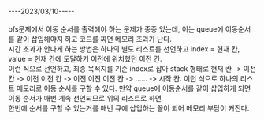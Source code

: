 ----2023/03/10-----   <br></br>
bfs문제에서 이동 순서를 출력해야 하는 문제가 종종 있는데, 이는 queue에 이동순서를 같이 삽입해야지 하고 코드를 짜면 메모리 초과가 난다.   
시간 초과가 안나게 하는 방법은 하나의 별도 리스트를 선언하고 index = 현재 칸, value = 현재 칸에 도달하기 이전에 위치했던 이전 칸.   
이런 식으로 선언하고, 최종 목적지를 기준 index로 잡아 stack 형태로 현재 칸 -> 이전 칸 -> 이전 이전 칸 -> 이전 이전 이전 칸 -> ...... -> 시작 칸.
이런 식으로 하나의 리스트 메모리로 이동 순서를 구할 수 있다. 만약 queue에 이동순서를 같이 삽입하게 되면 이동 순서가 매번 계속 선언되므로 위의 리스트로 하면   
한번에 순서를 구할 수 있는거를 매번 큐에 삽입하는 꼴이 되어 메모리 부담이 커진다.
